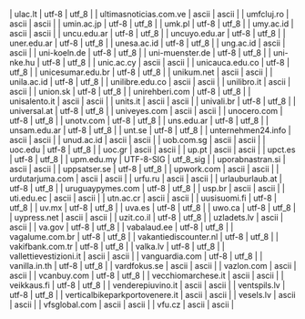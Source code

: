 | ulac.lt | utf-8 | utf_8 |
| ultimasnoticias.com.ve | ascii | ascii |
| umfcluj.ro | ascii | ascii |
| umin.ac.jp | utf-8 | utf_8 |
| umk.pl | utf-8 | utf_8 |
| umy.ac.id | ascii | ascii |
| uncu.edu.ar | utf-8 | utf_8 |
| uncuyo.edu.ar | utf-8 | utf_8 |
| uner.edu.ar | utf-8 | utf_8 |
| unesa.ac.id | utf-8 | utf_8 |
| ung.ac.id | ascii | ascii |
| uni-koeln.de | utf-8 | utf_8 |
| uni-muenster.de | utf-8 | utf_8 |
| uni-nke.hu | utf-8 | utf_8 |
| unic.ac.cy | ascii | ascii |
| unicauca.edu.co | utf-8 | utf_8 |
| unicesumar.edu.br | utf-8 | utf_8 |
| unikum.net | ascii | ascii |
| unila.ac.id | utf-8 | utf_8 |
| unilibre.edu.co | ascii | ascii |
| unilibro.it | ascii | ascii |
| union.sk | utf-8 | utf_8 |
| unirehberi.com | utf-8 | utf_8 |
| unisalento.it | ascii | ascii |
| units.it | ascii | ascii |
| univali.br | utf-8 | utf_8 |
| universal.at | utf-8 | utf_8 |
| univeyes.com | ascii | ascii |
| unocero.com | utf-8 | utf_8 |
| unotv.com | utf-8 | utf_8 |
| uns.edu.ar | utf-8 | utf_8 |
| unsam.edu.ar | utf-8 | utf_8 |
| unt.se | utf-8 | utf_8 |
| unternehmen24.info | ascii | ascii |
| unud.ac.id | ascii | ascii |
| uob.com.sg | ascii | ascii |
| uoc.edu | utf-8 | utf_8 |
| uoc.gr | ascii | ascii |
| up.pt | ascii | ascii |
| upct.es | utf-8 | utf_8 |
| upm.edu.my | UTF-8-SIG | utf_8_sig |
| uporabnastran.si | ascii | ascii |
| uppsatser.se | utf-8 | utf_8 |
| upwork.com | ascii | ascii |
| urdutarjuma.com | ascii | ascii |
| urfu.ru | ascii | ascii |
| urlauburlaub.at | utf-8 | utf_8 |
| uruguaypymes.com | utf-8 | utf_8 |
| usp.br | ascii | ascii |
| uti.edu.ec | ascii | ascii |
| utn.ac.cr | ascii | ascii |
| uusisuomi.fi | utf-8 | utf_8 |
| uv.mx | utf-8 | utf_8 |
| uva.es | utf-8 | utf_8 |
| uwo.ca | utf-8 | utf_8 |
| uypress.net | ascii | ascii |
| uzit.co.il | utf-8 | utf_8 |
| uzladets.lv | ascii | ascii |
| va.gov | utf-8 | utf_8 |
| vabalaud.ee | utf-8 | utf_8 |
| vagalume.com.br | utf-8 | utf_8 |
| vakantiediscounter.nl | utf-8 | utf_8 |
| vakifbank.com.tr | utf-8 | utf_8 |
| valka.lv | utf-8 | utf_8 |
| vallettievestizioni.it | ascii | ascii |
| vanguardia.com | utf-8 | utf_8 |
| vanilla.in.th | utf-8 | utf_8 |
| vardfokus.se | ascii | ascii |
| vazlon.com | ascii | ascii |
| vcanbuy.com | utf-8 | utf_8 |
| vecchiomarchese.it | ascii | ascii |
| veikkaus.fi | utf-8 | utf_8 |
| venderepiuvino.it | ascii | ascii |
| ventspils.lv | utf-8 | utf_8 |
| verticalbikeparkportovenere.it | ascii | ascii |
| vesels.lv | ascii | ascii |
| vfsglobal.com | ascii | ascii |
| vfu.cz | ascii | ascii |
